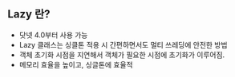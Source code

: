 ## Lazy 란? 

- 닷넷 4.0부터 사용 가능  
- Lazy<T> 클래스는 싱클톤 적용 시 간편하면서도 멀티 쓰레딩에 안전한 방법  
- 객체 초기화 시점을 지연해서 객체가 필요한 시점에 초기화가 이루어짐.  
- 메모리 효율을 높이고, 싱글톤에 효율적
